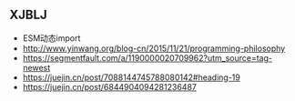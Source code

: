 ## XJBLJ
- ESM动态import
- http://www.yinwang.org/blog-cn/2015/11/21/programming-philosophy
- https://segmentfault.com/a/1190000020709962?utm_source=tag-newest
- https://juejin.cn/post/7088144745788080142#heading-19
- https://juejin.cn/post/6844904094281236487
